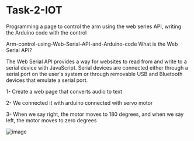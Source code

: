 # Task-2-IOT
Programming a page to control the arm using the web series API, writing the Arduino code with the control

Arm-control-using-Web-Serial-API-and-Arduino-code What is the Web Serial API?

The Web Serial API provides a way for websites to read from and write to a serial device with JavaScript. 
Serial devices are connected either through a serial port on the user's system or through removable USB and Bluetooth devices that emulate a serial port.

1- Create a web page that converts audio to text

2- We connected it with arduino connected with servo motor

3- When we say right, the motor moves to 180 degrees, and when we say left, the motor moves to zero degrees


![image](https://user-images.githubusercontent.com/107873476/182010972-2818b283-d33d-4f4c-84bd-a98cffc9373f.png)

